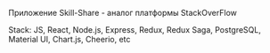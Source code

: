 Приложение Skill-Share - аналог платформы StackOverFlow

Stack: JS, React, Node.js, Express, Redux, Redux Saga, PostgreSQL, Material UI, Chart.js, Cheerio, etc
